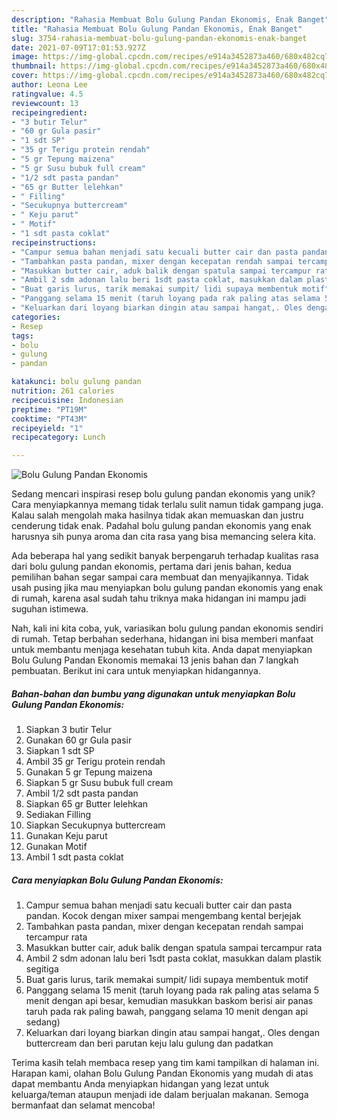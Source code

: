 ```yaml
---
description: "Rahasia Membuat Bolu Gulung Pandan Ekonomis, Enak Banget"
title: "Rahasia Membuat Bolu Gulung Pandan Ekonomis, Enak Banget"
slug: 3754-rahasia-membuat-bolu-gulung-pandan-ekonomis-enak-banget
date: 2021-07-09T17:01:53.927Z
image: https://img-global.cpcdn.com/recipes/e914a3452873a460/680x482cq70/bolu-gulung-pandan-ekonomis-foto-resep-utama.jpg
thumbnail: https://img-global.cpcdn.com/recipes/e914a3452873a460/680x482cq70/bolu-gulung-pandan-ekonomis-foto-resep-utama.jpg
cover: https://img-global.cpcdn.com/recipes/e914a3452873a460/680x482cq70/bolu-gulung-pandan-ekonomis-foto-resep-utama.jpg
author: Leona Lee
ratingvalue: 4.5
reviewcount: 13
recipeingredient:
- "3 butir Telur"
- "60 gr Gula pasir"
- "1 sdt SP"
- "35 gr Terigu protein rendah"
- "5 gr Tepung maizena"
- "5 gr Susu bubuk full cream"
- "1/2 sdt pasta pandan"
- "65 gr Butter lelehkan"
- " Filling"
- "Secukupnya buttercream"
- " Keju parut"
- " Motif"
- "1 sdt pasta coklat"
recipeinstructions:
- "Campur semua bahan menjadi satu kecuali butter cair dan pasta pandan. Kocok dengan mixer sampai mengembang kental berjejak"
- "Tambahkan pasta pandan, mixer dengan kecepatan rendah sampai tercampur rata"
- "Masukkan butter cair, aduk balik dengan spatula sampai tercampur rata"
- "Ambil 2 sdm adonan lalu beri 1sdt pasta coklat, masukkan dalam plastik segitiga"
- "Buat garis lurus, tarik memakai sumpit/ lidi supaya membentuk motif"
- "Panggang selama 15 menit (taruh loyang pada rak paling atas selama 5 menit dengan api besar, kemudian masukkan baskom berisi air panas taruh pada rak paling bawah, panggang selama 10 menit dengan api sedang)"
- "Keluarkan dari loyang biarkan dingin atau sampai hangat,. Oles dengan buttercream dan beri parutan keju lalu gulung dan padatkan"
categories:
- Resep
tags:
- bolu
- gulung
- pandan

katakunci: bolu gulung pandan 
nutrition: 261 calories
recipecuisine: Indonesian
preptime: "PT19M"
cooktime: "PT43M"
recipeyield: "1"
recipecategory: Lunch

---
```



![Bolu Gulung Pandan Ekonomis](https://img-global.cpcdn.com/recipes/e914a3452873a460/680x482cq70/bolu-gulung-pandan-ekonomis-foto-resep-utama.jpg)

Sedang mencari inspirasi resep bolu gulung pandan ekonomis yang unik? Cara menyiapkannya memang tidak terlalu sulit namun tidak gampang juga. Kalau salah mengolah maka hasilnya tidak akan memuaskan dan justru cenderung tidak enak. Padahal bolu gulung pandan ekonomis yang enak harusnya sih punya aroma dan cita rasa yang bisa memancing selera kita.



Ada beberapa hal yang sedikit banyak berpengaruh terhadap kualitas rasa dari bolu gulung pandan ekonomis, pertama dari jenis bahan, kedua pemilihan bahan segar sampai cara membuat dan menyajikannya. Tidak usah pusing jika mau menyiapkan bolu gulung pandan ekonomis yang enak di rumah, karena asal sudah tahu triknya maka hidangan ini mampu jadi suguhan istimewa.


Nah, kali ini kita coba, yuk, variasikan bolu gulung pandan ekonomis sendiri di rumah. Tetap berbahan sederhana, hidangan ini bisa memberi manfaat untuk membantu menjaga kesehatan tubuh kita. Anda dapat menyiapkan Bolu Gulung Pandan Ekonomis memakai 13 jenis bahan dan 7 langkah pembuatan. Berikut ini cara untuk menyiapkan hidangannya.

<!--inarticleads1-->

##### Bahan-bahan dan bumbu yang digunakan untuk menyiapkan Bolu Gulung Pandan Ekonomis:

1. Siapkan 3 butir Telur
1. Gunakan 60 gr Gula pasir
1. Siapkan 1 sdt SP
1. Ambil 35 gr Terigu protein rendah
1. Gunakan 5 gr Tepung maizena
1. Siapkan 5 gr Susu bubuk full cream
1. Ambil 1/2 sdt pasta pandan
1. Siapkan 65 gr Butter lelehkan
1. Sediakan  Filling
1. Siapkan Secukupnya buttercream
1. Gunakan  Keju parut
1. Gunakan  Motif
1. Ambil 1 sdt pasta coklat




<!--inarticleads2-->

##### Cara menyiapkan Bolu Gulung Pandan Ekonomis:

1. Campur semua bahan menjadi satu kecuali butter cair dan pasta pandan. Kocok dengan mixer sampai mengembang kental berjejak
1. Tambahkan pasta pandan, mixer dengan kecepatan rendah sampai tercampur rata
1. Masukkan butter cair, aduk balik dengan spatula sampai tercampur rata
1. Ambil 2 sdm adonan lalu beri 1sdt pasta coklat, masukkan dalam plastik segitiga
1. Buat garis lurus, tarik memakai sumpit/ lidi supaya membentuk motif
1. Panggang selama 15 menit (taruh loyang pada rak paling atas selama 5 menit dengan api besar, kemudian masukkan baskom berisi air panas taruh pada rak paling bawah, panggang selama 10 menit dengan api sedang)
1. Keluarkan dari loyang biarkan dingin atau sampai hangat,. Oles dengan buttercream dan beri parutan keju lalu gulung dan padatkan




Terima kasih telah membaca resep yang tim kami tampilkan di halaman ini. Harapan kami, olahan Bolu Gulung Pandan Ekonomis yang mudah di atas dapat membantu Anda menyiapkan hidangan yang lezat untuk keluarga/teman ataupun menjadi ide dalam berjualan makanan. Semoga bermanfaat dan selamat mencoba!
